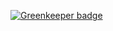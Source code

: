 
[![Greenkeeper badge](https://badges.greenkeeper.io/mauricedb/react-ssr.svg)](https://greenkeeper.io/)
